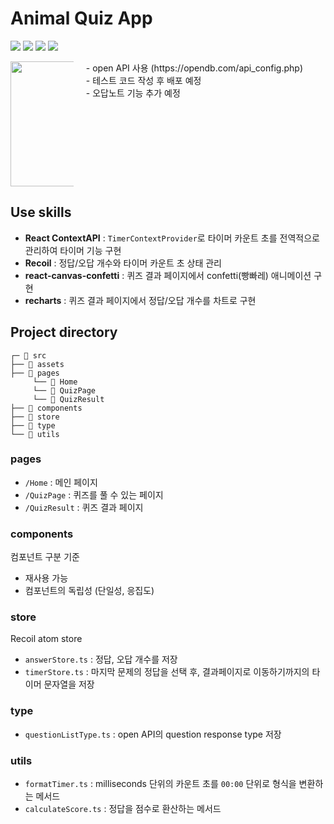# Animal Quiz App

<img src="https://img.shields.io/badge/React-61DAFB?style=flat-square&logo=React&logoColor=black"/> <img src="https://img.shields.io/badge/TypeScript-3178C6?style=flat-square&logo=Typescript&logoColor=white"/> <img src="https://img.shields.io/badge/CSS Modules-000000?style=flat-square&logo=css modules&logoColor=white"/> <img src="https://img.shields.io/badge/Recoil-3578E5?style=flat-square&logo=recoil&logoColor=white"/>

<div style="display: flex;">
<div style="width: 20%;">
<img src="https://github.com/miyeonitit/Quiz/assets/96506411/2bfcadd7-5a87-479e-9afd-e14348fa140c" width="200"  />
</div>

<div style="width: 80%; padding-left:20px;">
- open API 사용 (https://opendb.com/api_config.php)
<br />
- 테스트 코드 작성 후 배포 예정
<br />
- 오답노트 기능 추가 예정
</div>
</div>

## Use skills

- **React ContextAPI** : `TimerContextProvider`로 타이머 카운트 초를 전역적으로 관리하여 타이머 기능 구현
- **Recoil** : 정답/오답 개수와 타이머 카운트 초 상태 관리
- **react-canvas-confetti** : 퀴즈 결과 페이지에서 confetti(빵빠레) 애니메이션 구현
- **recharts** : 퀴즈 결과 페이지에서 정답/오답 개수를 차트로 구현

## Project directory

```
┌─ 📁 src
├── 📁 assets
├── 📁 pages
     └── 📁 Home
     └── 📁 QuizPage
     └── 📁 QuizResult
├── 📁 components
├── 📁 store
├── 📁 type
└── 📁 utils
```

### pages

- `/Home` : 메인 페이지
- `/QuizPage` : 퀴즈를 풀 수 있는 페이지
- `/QuizResult` : 퀴즈 결과 페이지

### components

컴포넌트 구분 기준

- 재사용 가능
- 컴포넌트의 독립성 (단일성, 응집도)

### store

Recoil atom store

- `answerStore.ts` : 정답, 오답 개수를 저장
- `timerStore.ts` : 마지막 문제의 정답을 선택 후, 결과페이지로 이동하기까지의 타이머 문자열을 저장

### type

- `questionListType.ts` : open API의 question response type 저장

### utils

- `formatTimer.ts` : milliseconds 단위의 카운트 초를 `00:00` 단위로 형식을 변환하는 메서드
- `calculateScore.ts` : 정답을 점수로 환산하는 메서드
